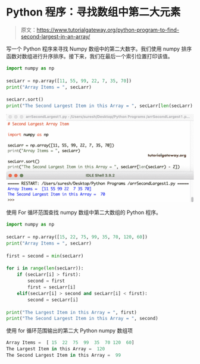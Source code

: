 # Python 程序：寻找数组中第二大元素

> 原文：<https://www.tutorialgateway.org/python-program-to-find-second-largest-in-an-array/>

写一个 Python 程序来寻找 Numpy 数组中的第二大数字。我们使用 numpy 排序函数对数组进行升序排序。接下来，我们在最后一个索引位置打印该值。

```py
import numpy as np

secLarr = np.array([11, 55, 99, 22, 7, 35, 70])
print("Array Items = ", secLarr)

secLarr.sort()
print("The Second Largest Item in this Array = ", secLarr[len(secLarr) - 2])
```

![Python Program to Find Second Largest in an Array 1](img/98d2594fc343fa5dc8960106e42528f9.png)

使用 For 循环范围查找 numpy 数组中第二大数组的 Python 程序。

```py
import numpy as np

secLarr = np.array([15, 22, 75, 99, 35, 70, 120, 60])
print("Array Items = ", secLarr)

first = second = min(secLarr)

for i in range(len(secLarr)):
    if (secLarr[i] > first):
        second = first
        first = secLarr[i]
    elif(secLarr[i] > second and secLarr[i] < first):
        second = secLarr[i]

print("The Largest Item in this Array = ", first)
print("The Second Largest Item in this Array = ", second)
```

使用 for 循环范围输出的第二大 Python numpy 数组项

```py
Array Items =  [ 15  22  75  99  35  70 120  60]
The Largest Item in this Array =  120
The Second Largest Item in this Array =  99
```